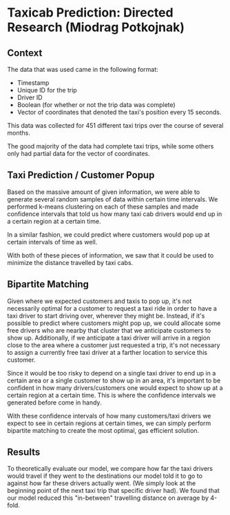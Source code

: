 # Taxicab Prediction: Directed Research (Miodrag Potkojnak)

## Context

The data that was used came in the following format:
- Timestamp
- Unique ID for the trip
- Driver ID
- Boolean (for whether or not the trip data was complete)
- Vector of coordinates that denoted the taxi's position every 15 seconds.

This data was collected for 451 different taxi trips over the course of several months.

The good majority of the data had complete taxi trips, while some others only had partial data for the vector of coordinates.

## Taxi Prediction / Customer Popup

Based on the massive amount of given information, we were able to generate several random samples of data within certain time intervals. We performed k-means clustering on each of these samples and made confidence intervals that told us how many taxi cab drivers would end up in a certain region at a certain time. 

In a similar fashion, we could predict where customers would pop up at certain intervals of time as well.

With both of these pieces of information, we saw that it could be used to minimize the distance travelled by taxi cabs.

## Bipartite Matching

Given where we expected customers and taxis to pop up, it's not necessarily optimal for a customer to request a taxi ride in order to have a taxi driver to start driving over, wherever they might be. Instead, if it's possible to predict where customers might pop up, we could allocate some free drivers who are nearby that cluster that we anticipate customers to show up. Additionally, if we anticipate a taxi driver will arrive in a region close to the area where a customer just requested a trip, it's not necessary to assign a currently free taxi driver at a farther location to service this customer.

Since it would be too risky to depend on a single taxi driver to end up in a certain area or a single customer to show up in an area, it's important to be confident in how many drivers/customers one would expect to show up at a certain region at a certain time. This is where the confidence intervals we generated before come in handy. 

With these confidence intervals of how many customers/taxi drivers we expect to see in certain regions at certain times, we can simply perform bipartite matching to create the most optimal, gas efficient solution. 

## Results

To theoretically evaluate our model, we compare how far the taxi drivers would travel if they went to the destinations our model told it to go to against how far these drivers actually went. (We simply look at the beginning point of the next taxi trip that specific driver had). We found that our model reduced this "in-between" travelling distance on average by 4-fold.
